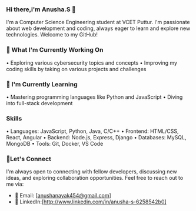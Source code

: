 
### Hi there,i'm Anusha.S 👋
I'm a Computer Science Engineering student at VCET Puttur. I'm passionate about web development and coding, always eager to learn and explore new technologies. Welcome to my GitHub!


### 🔭 What I'm Currently Working On
• Exploring various cybersecurity topics and concepts
• Improving my coding skills by taking on various projects and challenges


### 🌱 I'm Currently Learning
• Mastering programming languages like Python and JavaScript
• Diving into full-stack development

### Skills
• Languages: JavaScript, Python, Java, C/C++
• Frontend: HTML/CSS, React, Angular
• Backend: Node.js, Express, Django
• Databases: MySQL, MongoDB
• Tools: Git, Docker, VS Code

### 🤝Let's Connect
I'm always open to connecting with fellow developers, discussing new ideas, and exploring collaboration opportunities.
Feel free to reach out to me via:
- 📧 Email: [anushanayak454@gmail.com]
- 🔗 LinkedIn:[http://www.linkedin.com/in/anusha-s-6258542b0]


